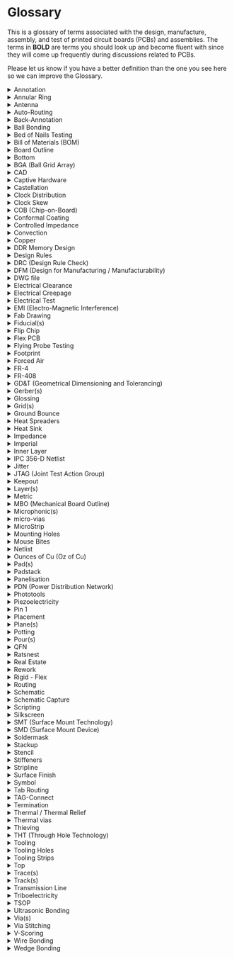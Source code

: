 # Glossary
 This is a glossary of terms associated with the design, manufacture, assembly, and test of printed circuit boards (PCBs) and assemblies. The terms in **BOLD** are terms you should look up and become fluent with since they will come up frequently during discussions related to PCBs.

 Please let us know if you have a better definition than the one you see here so we can improve the Glossary.

 <details>
    <summary>Annotation</summary>

    noun - the information added to a design that makes refering to things easier
            "I added the Q1 annotation."
    verb - the act of adding information (such as reference designators) to a design
           This can be done via automation or manually. It is often possible to add annotation to either the schematic or the board layout.
           "We annotated all components again to make things sequential."
</details>

<details>
   <summary>Annular Ring</summary>

> An oversized area of copper at the location of a via that ensures proper connectivity for a via, even if it is drilled slightly off center. 
</details>

 <details>
    <summary>Antenna</summary

    Stuff
 </details>
     
 <details>
    <summary>Auto-Routing</summary>

> Software capability to automatically route a path between features on a PCB. Depending on what software you're using, this can lead your PCB to look like a "rat's nest." 
 </details>

 <details>
    <summary>Back-Annotation</summary>

> The process of updating your schematic based on changes you made to your layout. 
 </details>

 <details>
    <summary>Ball Bonding</summary>

> The most common type of wire bonding used to make an electrical connection between a chip and another component on a semiconductor device. A very thin wire (typically a dozen micrometers thick and made of gold or copper) is fed through a capillary tube and brought close to the surface of the chip that needs to be connected. A high-voltage electric charge is applied to the wire to melt its tip. When the wire melts, it forms a ball due to surface tension of the metal. The addition of heat, pressure, and ultrasonic energy cause the ball to weld to the chip. (Image source: Wikipedia)
 </details>

 <details>
    <summary>Bed of Nails Testing</summary>

> "Bed of nails" are used to test PCBs and are composed of spring loaded tests pins that mate to different points on the PCB. This allows the electrical connections on the PCB to be verified. 
 </details>

 <details>
    <summary>Bill of Materials (BOM)</summary>

> A comprehensive list of all the parts and materials required to make a product. The BOM usually includes part numbers, part descriptions, quantity, manufacturer name, manufacturer part number, price, etc... 
 </details>

 <details>
    <summary>Board Outline</summary>

 > The outer contour or board shape of a PCB. 
 </details>

 <details>
    <summary>Bottom</summary>

 > The bottom side of the PCB is the side opposite from the top and usually (but not always) does not have any components.
 </details>

 <details>
    <summary>BGA (Ball Grid Array)</summary>

 > A type of surface-mount packaging which uses a grid of solder balls to connect chip to board. The chip sits on top of an array of solder balls. A BGA allows for a high density of leads, better heat conduction between package and PCB, and lower inductance in the leads.
 </details>

 <details>
    <summary>CAD</summary>

> Computer Aided Design (CAD) tools are software tools used to design products. Common uses of CAD include modeling parts, creating assemblies, running simulations, and making engineering drawings. 
 </details>

 <details>
    <summary>Captive Hardware</summary>

> Fasteners designed to be attached permanently, thereby reducing the risk that parts might get loose (e.g. press-fits, thread-locks, etc)
 </details>

 <details>
    <summary>Castellation</summary>

> Castellation mounting holes are designed to make it easy to solder one board onto another board, as shown in the image below. (Image source: Sparkfun)
 </details>

 <details>
    <summary>Clock Distribution</summary>

> A digital hardware design style which *distributes* a single clock source to **multiple** components. Clock distribution is relevant when multiple components need to share timing (whether that timing is synchronous or not is another design decision). Clock distribution can create problems because various physical factors (varying trace lengths, trace coupling, noise, etc.) can alter the different clock lines in different ways.
 </details>

 <details>
    <summary>Clock Skew</summary>

> Phenomenon where signals with the same clock signal arrive at different times. The difference in their arrival time is the skew. 
 </details>

 <details>
    <summary>COB (Chip-on-Board)</summary>

> Manufacturing technique where integrated circuits (ICs) are bonded directly to a PCB, eliminating the need for packaging around the IC. 
 </details>

 <details>
    <summary>Conformal Coating</summary>

 > A thin polymer film applied to a PCB to protect its electronic components from moisture, dust, and chemicals. 
 </details>

<details>
    <summary>Controlled Impedance</summary>

> Without intentional design, impedance between two points on a trace is typically "uncontrolled." This is problematic for high frequency applications, and in these instances careful design of the dimensions of a trace and the material properties of the board is required to obtain controlled impedance and repeatable high frequency performance. 
 </details>

 <details>
    <summary>Convection</summary>

> Convection occurs when changes in the density of a fluid due to heating or cooling causes motion in the fluid. This mode of heat transfer is a common way to cool electronics. 
 </details>

 <details>
    <summary>Copper</summary>

> A highly conductive metal and good thermal conductor commonly used in certain layers of a PCB board to create electrical connections. 
 </details>

 <details>
    <summary>DDR Memory Design</summary>

> Double Data Rate Memory Design allows for faster rates of data transfer by stricly controlling the timing of clock signals and electrical data. The process doubles the data bandwidth by sending data on both the rising and falling edges of the clock signal. 
 </details>

 <details>
    <summary>Design Rules</summary>
 
 > A set of guidelines designed to help engineers create better PCBs. 
 </details>

 <details>
    <summary>DRC (Design Rule Check)</summary>

 > A check done via software to ensure that a design does not have any errors (e.g. traces that are too narrow, drill holes that are undersized, traces that should not touch) 
 </details>

 <details>
    <summary>DFM (Design for Manufacturing / Manufacturability)</summary>
 
 > A set of guidelines and engineering principles used determine how feasible and efficient manufacturing a part will be. 
 </details>

 <details>
    <summary>DWG file</summary>
 
 > A file type that is used to store 2D or 3D designs and commonly used with CAD software. This file type is also commonly accepted by pcb software to import board outlines or other designs.  
 </details>

 <details>
    <summary>Electrical Clearance</summary>
 
 > The shortest distance through air between conductive elements. 
 </details>

 <details>
    <summary>Electrical Creepage</summary>
 
 > The spacing between conductive elements on a pcb over an insulating surface (e.g. pad-to-pad, pad-to-trace, trace-to-trace, etc..). 
 </details>

 <details>
    <summary>Electrical Test</summary>
 
 > Tests designed to verify that a pcb has been manufactured in accordance with its reference design. These tests commonly include a capacitance test to check for opens and shorts and a resistance test.
 </details>

 <details>
    <summary>EMI (Electro-Magnetic Interference)</summary>
 
 > A disturbance generated by the electromagnetic field of one source that can disrupt the performance of another circuit. EMI can be either conducted, meaning that it passes through a wire or cable, or radiated, meaning that it wirelessly interferes with another signal. All electronic components generate electromagnetic signals that could potentially interfere with other equipment. 
 </details>

 <details>
    <summary>Fab Drawing</summary>
 
 > A drawing used to share information with a manufacturer and provide clear instructions on how the pcb should be manufactured. A fab drawing commonly includes board dimensions, drill sizes, tolerances, material, copper weight, surface finish, controlled impedance requirements, annular ring tolerances, etc... 
 </details>

 <details>
    <summary>Fiducial(s)</summary>
 
 > A mark on the top (and bottom if the pcb has 2 layers) copper layer that is used by the vision system of a pick and place machine to recognize where the pcb is. They are often placed as far appart as possible on opposite corners of the board to achieve better precision. 
 </details>

 <details>
    <summary>Flip Chip</summary>
 
 > TODO
 </details>

 <details>
    <summary>Flex PCB</summary>
 
 > A PCB printed on flexible material. Using a flex PCB can reduce the weight and size of a project and can make it easier to a fit a board to an existing mechanical design rather than adapting the mechanical design to the PCB.  
 </details>

 <details>
    <summary>Flying Probe Testing</summary>
 
 > Test to check that the electrical connections on a PCB are correct. During the test, two or more probes contact vias to test for opens, shorts, and component values. This test is commonly used instead of a "bed of nails" test when there is not sufficient access, the bed of nails takes too long or is too expensive to build. 
 </details>

 <details>
    <summary>Footprint</summary>
 
> An arrangement of pads (for surface mount devices) or through-holes (for discrete pin connections) placed on the PCB which is used to attach a component to a PCB.
 </details>

 <details>
    <summary>Forced Air</summary>
 
 > The use of a fan or other device to force air to flow over a pcb in order to cool it. This is important when a pcb is used in a confined environment with an enclosure, where convection cooling and conduction are not sufficient to cool the board down. 
 </details>

 <details>
    <summary>FR-4</summary>
 
> Glass-reinforced epoxy laminate sheets used as the substrate for PCBs. It is the core layer of a PCB. FR-4 provides electrical insulation between adjacent layers, structural integrity, and flame resistance ("FR" means "fire retardant"). 
 </details>

 <details>
    <summary>FR-408</summary>
 
 > A high-performance alternative to FR-4 that is designed for high-frequency or high-reliability applications. It has a low dielectric constant and low dissipation factor. 
 </details>

 <details>
    <summary>GD&T (Geometrical Dimensioning and Tolerancing)</summary>
 
 > A set of rules used to define tolerances in an engineering drawing. 
 </details>

 <details>
    <summary>Gerber(s)</summary>
 Stuff
 </details>

 <details>
    <summary>Glossing</summary>
 Stuff
 </details>

 <details>
    <summary>Grid(s)</summary>
 Stuff
 </details>

 <details>
    <summary>Ground Bounce</summary>
 
> A phenomenon induced by transistor output switches (on to off or off to on) which causes other voltages to wiggle by altering their ground reference. 
 </details>

 <details>
    <summary>Heat Spreaders</summary>
 Stuff
 </details>

 <details>
    <summary>Heat Sink</summary>
 Stuff
 </details>

 <details>
    <summary>Impedance</summary>
 Stuff
 </details>

 <details>
    <summary>Imperial</summary>
 Stuff
 </details>

 <details>
    <summary>Inner Layer</summary>
 Stuff
 </details>

 <details>
    <summary>IPC 356-D Netlist</summary>
 Stuff
 </details>

 <details>
    <summary>Jitter</summary>
 Stuff
 </details>

 <details>
    <summary>JTAG (Joint Test Action Group)</summary>
 Stuff
 </details>

 <details>
    <summary>Keepout</summary>
 Stuff
 </details>

 <details>
    <summary>Layer(s)</summary>
 Stuff
 </details>

 <details>
    <summary>Metric</summary>
 Stuff
 </details>

 <details>
    <summary>MBO (Mechanical Board Outline)</summary>
 Stuff
 </details>

 <details>
    <summary>Microphonic(s)</summary>
 Stuff
 </details>

 <details>
    <summary>micro-vias</summary>
 Stuff
 </details>

 <details>
    <summary>MicroStrip</summary>
 Stuff
 </details>

 <details>
    <summary>Mounting Holes</summary>
 Stuff
 </details>

 <details>
    <summary>Mouse Bites</summary>

> Breakaway tabs used to separate boards from panels. Weak spots are introduced in the board by using a cluster of drills hits. These weak spots make it easy to break off the board from the panel. Visible "mouse bites" or nubs are left behind on the PCB after the PCB is broken off from the panel. 
 </details>

 <details>
    <summary>Netlist</summary>
 Stuff
 </details>

 <details>
    <summary>Ounces of Cu (Oz of Cu)</summary>
 Stuff
 </details>

 <details>
    <summary>Pad(s)</summary>

> Exposed metal on the surface of a board that is used to solder a component to. The most common pads are plated through-hole pads (PTH) and surface mount device (SMD) pads. 
 </details>

 <details>
    <summary>Padstack</summary>
 Stuff
 </details>

 <details>
    <summary>Panelisation</summary>
 Stuff
 </details>

 <details>
    <summary>PDN (Power Distribution Network)</summary>
 Stuff
 </details>

 <details>
    <summary>Phototools</summary>
 Stuff
 </details>

 <details>
    <summary>Piezoelectricity</summary>
 Stuff
 </details>

 <details>
    <summary>Pin 1</summary>
 Stuff
 </details>

 <details>
    <summary>Placement</summary>

 </details>

 <details>
    <summary>Plane(s)</summary>

 > A continuous area of copper on a PCB. 
 </details>

 <details>
    <summary>Potting</summary>
 Stuff
 </details>

 <details>
    <summary>Pour(s)</summary>
 Stuff
 </details>

 <details>
    <summary>QFN</summary>
 Stuff
 </details>

 <details>
    <summary>Ratsnest</summary>
 Stuff
 </details>

 <details>
    <summary>Real Estate</summary>
 Stuff
 </details>

 <details>
    <summary>Rework</summary>
 Stuff
 </details>

 <details>
    <summary>Rigid - Flex</summary>
 Stuff
 </details>

 <details>
    <summary>Routing</summary>
 Stuff
 </details>

 <details>
    <summary>Schematic</summary>
 Stuff
 </details>

 <details>
    <summary>Schematic Capture</summary>
 Stuff
 </details>

 <details>
    <summary>Scripting</summary>
 Stuff
 </details>
 <details>
    <summary>Silkscreen</summary>

> The letters and symbols visible on a circuit board. This makes it easier to identify where things are on a PCB. The silkscreen is usually white. 

 </details>


 <details>
    <summary>SMT (Surface Mount Technology)</summary>
 Stuff
 </details>

 <details>
    <summary>SMD (Surface Mount Device)</summary>
 Stuff
 </details>
 <details>
    <summary>Soldermask</summary>

> A protective coating over a copper layer to prevent short circuits, corrosion, and other issues. The soldermask is usually green, but other colors are possible. 

 </details>


 <details>
    <summary>Stackup</summary>
 Stuff
 </details>

 <details>
    <summary>Stencil</summary>
 Stuff
 </details>

 <details>
    <summary>Stiffeners</summary>
 Stuff
 </details>

 <details>
    <summary>Stripline</summary>
 Stuff
 </details>

 <details>
    <summary>Surface Finish</summary>
 Stuff
 </details>

 <details>
    <summary>Symbol</summary>
 Stuff
 </details>

 <details>
    <summary>Tab Routing</summary>
 Stuff
 </details>

 <details>
    <summary>TAG-Connect</summary>
 Stuff
 </details>

 <details>
    <summary>Termination</summary>
 Stuff
 </details>
 <details>
    <summary>Thermal / Thermal Relief</summary>

> A small trace used to connect a pad to a plane and provide thermal relief. If the pad was directly connected to a plane then it would be very difficult to heat up the pad to a high enough temperature to make a solder joint because of the thermal mass of the plane. Using a small trace instead reduces heat flow and makes it easier to solder. 

 </details>


 <details>
    <summary>Thermal vias</summary>
 Stuff
 </details>
 <details>
    <summary>Thieving</summary>

> Copper (often in the form of dots, grid, or solid fill) added to the outer layer of a PCB to ensure a uniform distribution of copper plating on the features of the PCB. The "thieving steals" plating current from concentrating on sparse features and instead spreads it out over areas with many features. This also reduces the amount of copper that needs to be etched away, leading to more even etching times across the board. It's also used to even out the thermal properties of a board to prevent twist and warp during the thermal cycling that occurs in the reflow process. (Image source: https://resources.altium.com/pcb-design-blog/printed-circuit-fabrication-for-the-pcb-designer) 

 </details>


 <details>
    <summary>THT (Through Hole Technology)</summary>
 Stuff
 </details>

 <details>
    <summary>Tooling</summary>
 Stuff
 </details>

 <details>
    <summary>Tooling Holes</summary>
 Stuff
 </details>

 <details>
    <summary>Tooling Strips</summary>
 Stuff
 </details>

 <details>
    <summary>Top</summary>
 Stuff
 </details>
 <details>
    <summary>Trace(s)</summary>

> A continuous path of copper used to make electrical connections on a PCB. As shown in the image below, the trace is the area between the two dark lines coming out of the RES pin and 5V pins. Traces vary in width depending on what current they are carrying. In this case, the RES pin has a narrower trace than the 5V trace. (Image source: Sparkfun)

 </details>


 <details>
    <summary>Track(s)</summary>
 Stuff
 </details>

 <details>
    <summary>Transmission Line</summary>
 Stuff
 </details>

 <details>
    <summary>Triboelectricity</summary>
 Stuff
 </details>

 <details>
    <summary>TSOP</summary>
 Stuff
 </details>

 <details>
    <summary>Ultrasonic Bonding</summary>
 Stuff
 </details>
 <details>
    <summary>Via(s)</summary>

> A hole in a PCB that allows current to pass from one layer to another. Vias can either be tented, meaning that they are covered by the soldermask so nothing can be soldered to them, or untented, meaning that we can solder a component to it. 

 </details>


 <details>
    <summary>Via Stitching</summary>
 Stuff
 </details>

 <details>
    <summary>V-Scoring</summary>
 Stuff
 </details>
 <details>
    <summary>Wire Bonding</summary>

> A method to make an electric connection between an integrated circuit and chips. Different types of wire bonding include ball bonding and wedge bonding. 

 </details>

 <details>
    <summary>Wedge Bonding</summary>

> Unlike ball bonding, wedge bonding requires the wire to be in a specific direction during bonding, so it's a slower process than ball bonding due to the extra time needed for tool alignment. Wedge bonding can use a larger diameter wire than ball bonding. 

 </details>

 

 
